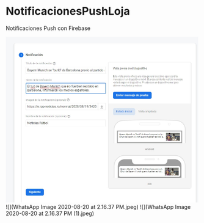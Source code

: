 # NotificacionesPushLoja
Notificaciones Push con Firebase

![](notifica.jpeg)
![](WhatsApp Image 2020-08-20 at 2.16.37 PM.jpeg)
![](WhatsApp Image 2020-08-20 at 2.16.37 PM (1).jpeg)
